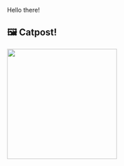 Hello there!



## 🖼️ Catpost!

<sub>
    <img src="https://cdn2.thecatapi.com/images/av3.jpg" height="256">
</sub>

